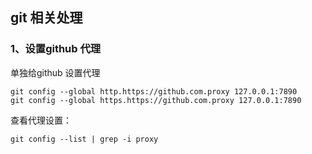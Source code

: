 ## git 相关处理


### 1、设置github 代理
单独给github 设置代理
```shell
git config --global http.https://github.com.proxy 127.0.0.1:7890
git config --global https.https://github.com.proxy 127.0.0.1:7890
```

查看代理设置：
```shell
git config --list | grep -i proxy
```
